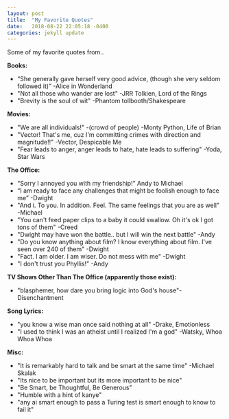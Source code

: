 ```yaml
---
layout: post
title:  "My Favorite Quotes"
date:   2018-08-22 22:05:18 -0400
categories: jekyll update
---
```

Some of my favorite quotes from..

**Books:**
* “She generally gave herself very good advice, (though she very seldom followed it)” -Alice in Wonderland
* "Not all those who wander are lost" -JRR Tolkien, Lord of the Rings
* "Brevity is the soul of wit" -Phantom tollbooth/Shakespeare

**Movies:**
* "We are all individuals!" -(crowd of people) -Monty Python, Life of Brian
* "Vector! That's me, cuz I'm committing crimes with direction and magnitude!!" -Vector, Despicable Me
* "Fear leads to anger, anger leads to hate, hate leads to suffering" -Yoda, Star Wars

**The Office:**
* “Sorry I annoyed you with my friendship!” Andy to Michael
* “I am ready to face any challenges that might be foolish enough to face me” -Dwight
* "And i. To you. In addition. Feel. The same feelings that you are as well" -Michael
* "You can't feed paper clips to a baby it could swallow. Oh it's ok I got tons of them" -Creed
* "Dwight may have won the battle.. but I will win the next battle" -Andy
* "Do you know anything about film? I know everything about film. I've seen over 240 of them" -Dwight
* "Fact. I am older. I am wiser. Do not mess with me" -Dwight
* "I don't trust you Phyllis!" -Andy

**TV Shows Other Than The Office (apparently those exist):**
* "blasphemer, how dare you bring logic into God's house"-Disenchantment


**Song Lyrics:**
* "you know a wise man once said nothing at all" -Drake, Emotionless
* "I used to think I was an atheist until I realized I'm a god" -Watsky, Whoa Whoa Whoa


**Misc:**
* "It is remarkably hard to talk and be smart at the same time" -Michael Skalak
* "Its nice to be important but its more important to be nice"
* "Be Smart, be Thoughtful, Be Generous"
* "Humble with a hint of kanye"
* "any ai smart enough to pass a Turing test is smart enough to know to fail it"
